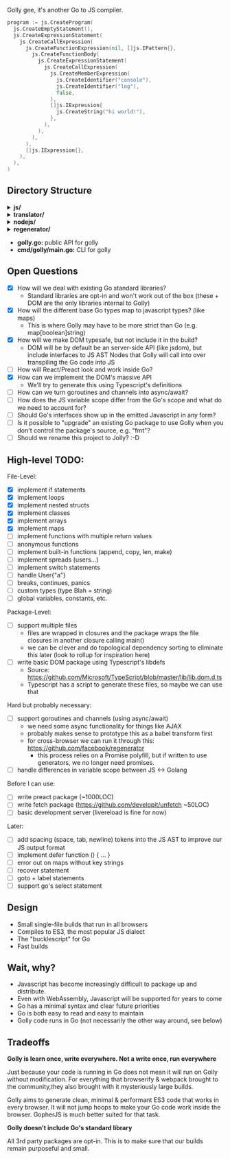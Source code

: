 Golly gee, it's another Go to JS compiler.

```go
program := js.CreateProgram(
  js.CreateEmptyStatement(),
  js.CreateExpressionStatement(
    js.CreateCallExpression(
      js.CreateFunctionExpression(nil, []js.IPattern{},
        js.CreateFunctionBody(
          js.CreateExpressionStatement(
            js.CreateCallExpression(
              js.CreateMemberExpression(
                js.CreateIdentifier("console"),
                js.CreateIdentifier("log"),
                false,
              ),
              []js.IExpression{
                js.CreateString("hi world!"),
              },
            ),
          ),
        ),
      ),
      []js.IExpression{},
    ),
  ),
)
```

## Directory Structure

<details>
<summary><strong>js/</strong></summary>
  <ul>
    <li><strong>syntax.go</strong>: this is the AST format for Javascript (ES3) (TODO: move to internal/)</li>
    <li><strong>assemble.go</strong>: this will turn JS AST nodes into Javascript source code (TODO: move to internal/)</li>
    <li><strong>api.go</strong>: this is the public interface for creating JS AST nodes</li>
  </ul>
</details>
<details>
<summary><strong>translator/</strong></summary>
  <ul>
    <li><strong>translate.go</strong>: this translates our Go AST into a JS AST. This file is the bread & butter of the project</li>
  </ul>
</details>
<details>
<summary><strong>nodejs/</strong></summary>
  <ul>
    <li><strong>node</strong>: the oldest node binary I could compile (0.6.0). no promises, generators, async/await. I've just been using this for testing</li>
  </ul>
</details>
<details>
<summary><strong>regenerator/</strong></summary>
  <ul>
    <li><strong>node_modules/.bin/regenerator</strong>: binary to compile async/await to ES5</li>
    <li><strong>es6.js</strong>: test file</li>
  </ul>
</details>
<ul>
  <li><strong>golly.go:</strong> public API for golly</li>
  <li><strong>cmd/golly/main.go:</strong> CLI for golly</li>
</ul>

## Open Questions

- [x] How will we deal with existing Go standard libraries?
  - Standard libraries are opt-in and won't work out of the box (these + DOM are the only libraries internal to Golly)
- [x] How will the different base Go types map to javascript types? (like maps)
  - This is where Golly may have to be more strict than Go (e.g. map[boolean]string)
- [x] How will we make DOM typesafe, but not include it in the build?
  - DOM will be by default be an server-side API (like jsdom), but include interfaces to JS AST Nodes that Golly will call into over transpiling the Go code into JS
- [ ] How will React/Preact look and work inside Go?
- [x] How can we implement the DOM's massive API
  - We'll try to generate this using Typescript's definitions
- [ ] How can we turn goroutines and channels into async/await?
- [ ] How does the JS variable scope differ from the Go's scope and what do we need to account for?
- [ ] Should Go's interfaces show up in the emitted Javascript in any form?
- [ ] Is it possible to "upgrade" an existing Go package to use Golly when you don't control the package's source, e.g. "fmt"?
- [ ] Should we rename this project to Jolly? :-D

## High-level TODO:

File-Level:

- [x] implement if statements
- [x] implement loops
- [x] implement nested structs
- [x] implement classes
- [x] implement arrays
- [x] implement maps
- [ ] implement functions with multiple return values
- [ ] anonymous functions
- [ ] implement built-in functions (append, copy, len, make)
- [ ] implement spreads (users...)
- [ ] implement switch statements
- [ ] handle User{"a"}
- [ ] breaks, continues, panics
- [ ] custom types (type Blah = string)
- [ ] global variables, constants, etc.

Package-Level:

- [ ] support multiple files
  - files are wrapped in closures and the package wraps the file closures in another closure calling main()
  - we can be clever and do topological dependency sorting to eliminate this later (look to rollup for inspiration here)
- [ ] write basic DOM package using Typescript's libdefs
  - Source: https://github.com/Microsoft/TypeScript/blob/master/lib/lib.dom.d.ts
  - Typescript has a script to generate these files, so maybe we can use that 

Hard but probably necessary:

- [ ] support goroutines and channels (using async/await)
  - we need some async functionality for things like AJAX
  - probably makes sense to prototype this as a babel transform first 
  - for cross-browser we can run it through this: https://github.com/facebook/regenerator
    - this process relies on a Promise polyfill, but if written
    to use generators, we no longer need promises.
- [ ] handle differences in variable scope between JS <-> Golang

Before I can use:

- [ ] write preact package (~1000LOC)
- [ ] write fetch package (https://github.com/developit/unfetch ~50LOC)
- [ ] basic development server (livereload is fine for now)

Later:

- [ ] add spacing (space, tab, newline) tokens into the JS AST to improve our JS output format
- [ ] implement defer function () { ... }
- [ ] error out on maps without key strings
- [ ] recover statement
- [ ] goto + label statements
- [ ] support go's select statement

## Design

- Small single-file builds that run in all browsers
- Compiles to ES3, the most popular JS dialect
- The "bucklescript" for Go
- Fast builds

## Wait, why?

- Javascript has become increasingly difficult to package up and distribute.
- Even with WebAssembly, Javascript will be supported for years to come
- Go has a minimal syntax and clear future priorities
- Go is both easy to read and easy to maintain
- Golly code runs in Go (not necessarily the other way around, see below)

## Tradeoffs

**Golly is learn once, write everywhere. Not a write once, run everywhere**

Just because your code is running in Go does not mean it will run on Golly without modification. For everything that browserify & webpack brought to the community,they also brought with it mysteriously large builds.

Golly aims to generate clean, minimal & performant ES3 code that works in every browser. It will not jump hoops to make your Go code work inside the browser. GopherJS is much better suited for that task.

**Golly doesn't include Go's standard library**

All 3rd party packages are opt-in. This is to make sure that our builds remain purposeful and small.